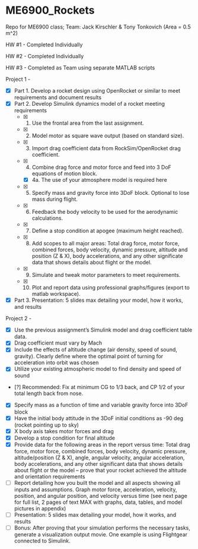 # ME6900_Rockets
Repo for ME6900 class; Team: Jack Kirschler &amp; Tony Tonkovich (Area = 0.5 m^2)

HW #1 - Completed Individually

HW #2 - Completed Individually

HW #3 - Completed as Team using separate MATLAB scripts

Project 1 - 
- [x] Part 1. Develop a rocket design using OpenRocket or similar to meet requirements and document results
- [x] Part 2. Develop Simulink dynamics model of a rocket meeting requirements
    - [x] 1. Use the frontal area from the last assignment.
    - [x] 2. Model motor as square wave output (based on standard size).
    - [x] 3. Import drag coefficient data from RockSim/OpenRocket drag coefficient.
    - [x] 4. Combine drag force and motor force and feed into 3 DoF equations of motion block.
       - [x] 4a. The use of your atmosphere model is required here
    - [x] 5. Specify mass and gravity force into 3DoF block. Optional to lose mass during flight.
    - [x] 6. Feedback the body velocity to be used for the aerodynamic calculations.
    - [x] 7. Define a stop condition at apogee (maximum height reached).
    - [x] 8. Add scopes to all major areas: Total drag force, motor force, combined forces, body velocity, dynamic pressure, altitude and position (Z & X), body accelerations, and any other significate data that shows details about flight or the model.
    - [x] 9. Simulate and tweak motor parameters to meet requirements.
    - [x] 10. Plot and report data using professional graphs/figures (export to matlab workspace).
- [x] Part 3. Presentation: 5 slides max detailing your model, how it works, and results

Project 2 - 
- [x] Use the previous assignment’s Simulink model and drag coefficient table data. 
- [x] Drag coefficient must vary by Mach 
- [x] Include the effects of altitude change (air density, speed of sound, gravity). Clearly define where the optimal point of turning for acceleration into orbit was chosen 
- [x] Utilize your existing atmospheric model to find density and speed of sound 
- [?] Recommended: Fix at minimum CG to 1/3 back, and CP 1/2 of your total length back from nose. 
- [x] Specify mass as a function of time and variable gravity force into 3DoF block 
- [x] Have the initial body attitude in the 3DoF initial conditions as -90 deg (rocket pointing up to sky) 
- [x] X body axis takes motor forces and drag 
- [x] Develop a stop condition for final altitude
- [x] Provide data for the following areas in the report versus time: Total drag force, motor force, combined forces, body velocity, dynamic pressure, altitude/position (Z & X), angle, angular velocity, angular acceleration, body accelerations, and any other significant data that shows details about flight or the model – prove that your rocket achieved the altitude and orientation requirements 
- [ ] Report detailing how you built the model and all aspects showing all inputs and assumptions. Graph motor force, acceleration, velocity, position, and angular position, and velocity versus time (see next page for full list, 2 pages of text MAX with graphs, data, tables, and model pictures in appendix) 
- [ ] Presentation: 5 slides max detailing your model, how it works, and results 
- [ ] Bonus: After proving that your simulation performs the necessary tasks, generate a visualization output movie. One example is using Flightgear connected to Simulink. 
